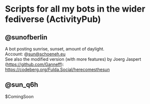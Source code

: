 # Scripts for all my bots in the wider fediverse (ActivityPub)
## @sunofberlin
A bot posting sunrise, sunset, amount of daylight.<br>
Account: @sun@schoeneh.eu <br>
See also the modified version (with more features) by Joerg Jaspert (https://github.com/Ganneff):<br>
https://codeberg.org/Fulda.Social/herecomesthesun
## @sun_q6h
$ComingSoon
